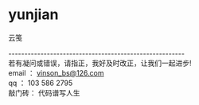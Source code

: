 # yunjian
云笺

------------------------------------------------------- <br />
若有凝问或错误，请指正，我好及时改正，让我们一起进步! <br />
email ： vinson_bs@126.com <br />
qq ： 103 586 2795 <br />
敲门砖： 代码谱写人生 <br />



